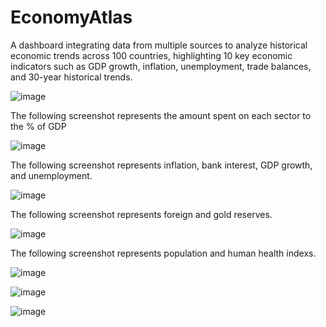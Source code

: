 # EconomyAtlas
A dashboard integrating data from multiple sources to analyze historical economic trends across 100 countries, highlighting 10 key economic indicators such as GDP growth, inflation, unemployment, trade balances, and 30-year historical trends.


![image](https://github.com/user-attachments/assets/a3bf6934-3020-4c9d-b5a7-495dfe53b9be)

The following screenshot represents the amount spent on each sector to the % of GDP

![image](https://github.com/user-attachments/assets/6e6f4905-d770-4ccb-bd4c-5322023d6537)

The following screenshot represents inflation, bank interest, GDP growth, and unemployment.


![image](https://github.com/user-attachments/assets/957bc1b7-d5b4-4783-9fa0-334669973f86)

The following screenshot represents foreign and gold reserves.


![image](https://github.com/user-attachments/assets/8ada4de1-db7b-4ca9-bd63-a6b9e4cac0a4)

The following screenshot represents population and human health indexs.

![image](https://github.com/user-attachments/assets/9301411b-5b20-4da9-889a-dd1b819bc752)


![image](https://github.com/user-attachments/assets/3097f54a-fbb0-4b62-8469-b7776c625568)

![image](https://github.com/user-attachments/assets/c3548ea3-c541-4b71-a33e-7335e7133814)





